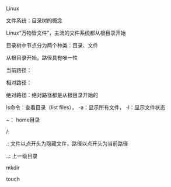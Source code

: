 Linux

文件系统：目录树的概念

Linux“万物皆文件”，主流的文件系统都从根目录开始

目录树中节点分为两个种类：目录、文件

从根目录开始，路径具有唯一性

当前路径：

相对路径：

绝对路径：绝对路径都是从根目录开始的

ls命令：查看目录（list files）， -a：显示所有文件， -l：显示文件状态

~： home目录

/: 

.: 文件以点开头为隐藏文件，路径以点开头为当前路径

..: 上一级目录

mkdir

touch

